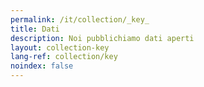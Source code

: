 ```yaml
---
permalink: /it/collection/_key_
title: Dati
description: Noi pubblichiamo dati aperti
layout: collection-key
lang-ref: collection/key
noindex: false
---
```



